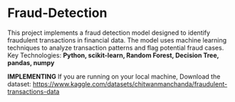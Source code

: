 # Fraud-Detection
This project implements a fraud detection model designed to identify fraudulent transactions in financial data. The model uses machine learning techniques to analyze transaction patterns and flag potential fraud cases. 
Key Technologies: **Python, scikit-learn, Random Forest, Decision Tree, pandas, numpy**

**IMPLEMENTING**
If you are running on your local machine,
Download the dataset:  https://www.kaggle.com/datasets/chitwanmanchanda/fraudulent-transactions-data

